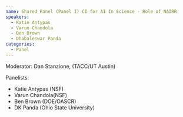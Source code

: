 ```yaml
---
name: Shared Panel (Panel I) CI for AI In Science - Role of NAIRR
speakers:
  - Katie Antypas
  - Varun Chandola
  - Ben Brown
  - Dhabaleswar Panda
categories:
  - Panel
---
```

Moderator: Dan Stanzione, (TACC/UT Austin)

Panelists: 

- Katie Antypas (NSF)
- Varun Chandola(NSF)
- Ben Brown (DOE/OASCR)
- DK Panda (Ohio State University)
